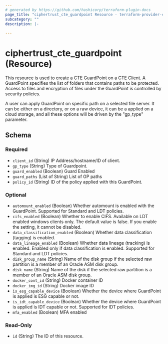 ```yaml
---
# generated by https://github.com/hashicorp/terraform-plugin-docs
page_title: "ciphertrust_cte_guardpoint Resource - terraform-provider-ciphertrust"
subcategory: ""
description: |-
  
---
```


# ciphertrust_cte_guardpoint (Resource)

This resource is used to create a CTE GuardPoint on a CTE Client. A GuardPoint specifies the list of folders that contains paths to be protected. Access to files and encryption of files under the GuardPoint is controlled by security policies.

A user can apply GuardPoint on specific path on a selected file server. It can be either on a directory, or on a raw device, it can be a applied on a cloud storage, and all these options will be driven by the "gp_type" parameter.



<!-- schema generated by tfplugindocs -->
## Schema

### Required

- `client_id` (String) IP Address/hostname/ID of client.
- `gp_type` (String) Type of Guardpoint.
- `guard_enabled` (Boolean) Guard Enabled
- `guard_paths` (List of String) List of GP paths
- `policy_id` (String) ID of the policy applied with this GuardPoint.

### Optional

- `automount_enabled` (Boolean) Whether automount is enabled with the GuardPoint. Supported for Standard and LDT policies.
- `cifs_enabled` (Boolean) Whether to enable CIFS. Available on LDT enabled windows clients only. The default value is false. If you enable the setting, it cannot be disabled.
- `data_classification_enabled` (Boolean) Whether data classification (tagging) is enabled.
- `data_lineage_enabled` (Boolean) Whether data lineage (tracking) is enabled. Enabled only if data classification is enabled. Supported for Standard and LDT policies.
- `disk_group_name` (String) Name of the disk group if the selected raw partition is a member of an Oracle ASM disk group.
- `disk_name` (String) Name of the disk if the selected raw partition is a member of an Oracle ASM disk group.
- `docker_cont_id` (String) Docker container ID
- `docker_img_id` (String) Docker image ID
- `is_esg_capable_device` (Boolean) Whether the device where GuardPoint is applied is ESG capable or not.
- `is_idt_capable_device` (Boolean) Whether the device where GuardPoint is applied is IDT capable or not. Supported for IDT policies.
- `mfa_enabled` (Boolean) MFA enabled

### Read-Only

- `id` (String) The ID of this resource.


